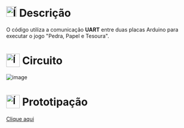 # <img src="https://github.com/user-attachments/assets/caabfdf0-0f9e-44a3-8200-c6579fe87887" alt="Ícone de descrição" width="28"> Descrição
O código utiliza a comunicação **UART** entre duas placas Arduino para executar o jogo "Pedra, Papel e Tesoura".

# <sub><img src="https://img.icons8.com/?size=100&id=13444&format=png&color=000000" alt="Ícone do Arduino" width="36"></sub> Circuito
![image](https://github.com/user-attachments/assets/59f4d6f9-b6c9-4004-a2ea-f19e154bb0e5)

# <sub><img src="https://img.icons8.com/?size=100&id=dSKd8ej2Tjzi&format=png&color=000000" alt="Ícone de descrição" width="36"></sub> Prototipação
[Clique aqui](https://www.tinkercad.com/things/88dceeUDkAH-jokenpo-resistor-pulldown)

